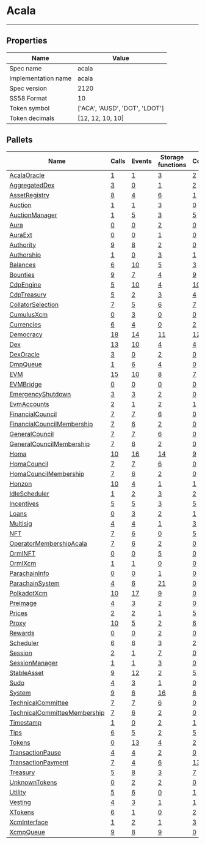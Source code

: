 # Acala

---------

## Properties
| Name | Value |
| -------- | -------- |
| Spec name     | acala     |
| Implementation name     | acala     |
| Spec version     | 2120     |
| SS58 Format     | 10     |
| Token symbol      | ['ACA', 'AUSD', 'DOT', 'LDOT']     |
| Token decimals      | [12, 12, 10, 10]     |

## Pallets
| Name | Calls | Events | Storage functions | Constants | Errors |
| -------- | -------- | -------- | -------- | -------- | -------- |
| [AcalaOracle](acalaoracle.md) | [1](acalaoracle.md#calls) | [1](acalaoracle.md#events) | [3](acalaoracle.md#storage-functions) | [2](acalaoracle.md#constants) | [2](acalaoracle.md#errors) |
| [AggregatedDex](aggregateddex.md) | [3](aggregateddex.md#calls) | [0](aggregateddex.md#events) | [1](aggregateddex.md#storage-functions) | [2](aggregateddex.md#constants) | [4](aggregateddex.md#errors) |
| [AssetRegistry](assetregistry.md) | [8](assetregistry.md#calls) | [4](assetregistry.md#events) | [6](assetregistry.md#storage-functions) | [1](assetregistry.md#constants) | [4](assetregistry.md#errors) |
| [Auction](auction.md) | [1](auction.md#calls) | [1](auction.md#events) | [3](auction.md#storage-functions) | [0](auction.md#constants) | [5](auction.md#errors) |
| [AuctionManager](auctionmanager.md) | [1](auctionmanager.md#calls) | [5](auctionmanager.md#events) | [3](auctionmanager.md#storage-functions) | [5](auctionmanager.md#constants) | [6](auctionmanager.md#errors) |
| [Aura](aura.md) | [0](aura.md#calls) | [0](aura.md#events) | [2](aura.md#storage-functions) | [0](aura.md#constants) | [0](aura.md#errors) |
| [AuraExt](auraext.md) | [0](auraext.md#calls) | [0](auraext.md#events) | [1](auraext.md#storage-functions) | [0](auraext.md#constants) | [0](auraext.md#errors) |
| [Authority](authority.md) | [9](authority.md#calls) | [8](authority.md#events) | [2](authority.md#storage-functions) | [0](authority.md#constants) | [7](authority.md#errors) |
| [Authorship](authorship.md) | [1](authorship.md#calls) | [0](authorship.md#events) | [3](authorship.md#storage-functions) | [1](authorship.md#constants) | [7](authorship.md#errors) |
| [Balances](balances.md) | [6](balances.md#calls) | [10](balances.md#events) | [5](balances.md#storage-functions) | [3](balances.md#constants) | [8](balances.md#errors) |
| [Bounties](bounties.md) | [9](bounties.md#calls) | [7](bounties.md#events) | [4](bounties.md#storage-functions) | [9](bounties.md#constants) | [11](bounties.md#errors) |
| [CdpEngine](cdpengine.md) | [5](cdpengine.md#calls) | [10](cdpengine.md#events) | [4](cdpengine.md#storage-functions) | [10](cdpengine.md#constants) | [19](cdpengine.md#errors) |
| [CdpTreasury](cdptreasury.md) | [5](cdptreasury.md#calls) | [2](cdptreasury.md#events) | [3](cdptreasury.md#storage-functions) | [4](cdptreasury.md#constants) | [5](cdptreasury.md#errors) |
| [CollatorSelection](collatorselection.md) | [7](collatorselection.md#calls) | [5](collatorselection.md#events) | [6](collatorselection.md#storage-functions) | [7](collatorselection.md#constants) | [13](collatorselection.md#errors) |
| [CumulusXcm](cumulusxcm.md) | [0](cumulusxcm.md#calls) | [3](cumulusxcm.md#events) | [0](cumulusxcm.md#storage-functions) | [0](cumulusxcm.md#constants) | [0](cumulusxcm.md#errors) |
| [Currencies](currencies.md) | [6](currencies.md#calls) | [4](currencies.md#events) | [0](currencies.md#storage-functions) | [2](currencies.md#constants) | [6](currencies.md#errors) |
| [Democracy](democracy.md) | [18](democracy.md#calls) | [14](democracy.md#events) | [11](democracy.md#storage-functions) | [12](democracy.md#constants) | [23](democracy.md#errors) |
| [Dex](dex.md) | [13](dex.md#calls) | [10](dex.md#events) | [4](dex.md#storage-functions) | [4](dex.md#constants) | [23](dex.md#errors) |
| [DexOracle](dexoracle.md) | [3](dexoracle.md#calls) | [0](dexoracle.md#events) | [2](dexoracle.md#storage-functions) | [0](dexoracle.md#constants) | [5](dexoracle.md#errors) |
| [DmpQueue](dmpqueue.md) | [1](dmpqueue.md#calls) | [6](dmpqueue.md#events) | [4](dmpqueue.md#storage-functions) | [0](dmpqueue.md#constants) | [2](dmpqueue.md#errors) |
| [EVM](evm.md) | [15](evm.md#calls) | [10](evm.md#events) | [8](evm.md#storage-functions) | [7](evm.md#constants) | [16](evm.md#errors) |
| [EVMBridge](evmbridge.md) | [0](evmbridge.md#calls) | [0](evmbridge.md#events) | [0](evmbridge.md#storage-functions) | [0](evmbridge.md#constants) | [5](evmbridge.md#errors) |
| [EmergencyShutdown](emergencyshutdown.md) | [3](emergencyshutdown.md#calls) | [3](emergencyshutdown.md#events) | [2](emergencyshutdown.md#storage-functions) | [0](emergencyshutdown.md#constants) | [5](emergencyshutdown.md#errors) |
| [EvmAccounts](evmaccounts.md) | [2](evmaccounts.md#calls) | [1](evmaccounts.md#events) | [2](evmaccounts.md#storage-functions) | [1](evmaccounts.md#constants) | [5](evmaccounts.md#errors) |
| [FinancialCouncil](financialcouncil.md) | [7](financialcouncil.md#calls) | [7](financialcouncil.md#events) | [6](financialcouncil.md#storage-functions) | [0](financialcouncil.md#constants) | [10](financialcouncil.md#errors) |
| [FinancialCouncilMembership](financialcouncilmembership.md) | [7](financialcouncilmembership.md#calls) | [6](financialcouncilmembership.md#events) | [2](financialcouncilmembership.md#storage-functions) | [0](financialcouncilmembership.md#constants) | [3](financialcouncilmembership.md#errors) |
| [GeneralCouncil](generalcouncil.md) | [7](generalcouncil.md#calls) | [7](generalcouncil.md#events) | [6](generalcouncil.md#storage-functions) | [0](generalcouncil.md#constants) | [10](generalcouncil.md#errors) |
| [GeneralCouncilMembership](generalcouncilmembership.md) | [7](generalcouncilmembership.md#calls) | [6](generalcouncilmembership.md#events) | [2](generalcouncilmembership.md#storage-functions) | [0](generalcouncilmembership.md#constants) | [3](generalcouncilmembership.md#errors) |
| [Homa](homa.md) | [10](homa.md#calls) | [16](homa.md#events) | [14](homa.md#storage-functions) | [9](homa.md#constants) | [9](homa.md#errors) |
| [HomaCouncil](homacouncil.md) | [7](homacouncil.md#calls) | [7](homacouncil.md#events) | [6](homacouncil.md#storage-functions) | [0](homacouncil.md#constants) | [10](homacouncil.md#errors) |
| [HomaCouncilMembership](homacouncilmembership.md) | [7](homacouncilmembership.md#calls) | [6](homacouncilmembership.md#events) | [2](homacouncilmembership.md#storage-functions) | [0](homacouncilmembership.md#constants) | [3](homacouncilmembership.md#errors) |
| [Honzon](honzon.md) | [10](honzon.md#calls) | [4](honzon.md#events) | [1](honzon.md#storage-functions) | [1](honzon.md#constants) | [4](honzon.md#errors) |
| [IdleScheduler](idlescheduler.md) | [1](idlescheduler.md#calls) | [2](idlescheduler.md#events) | [3](idlescheduler.md#storage-functions) | [2](idlescheduler.md#constants) | [0](idlescheduler.md#errors) |
| [Incentives](incentives.md) | [5](incentives.md#calls) | [5](incentives.md#events) | [3](incentives.md#storage-functions) | [5](incentives.md#constants) | [4](incentives.md#errors) |
| [Loans](loans.md) | [0](loans.md#calls) | [3](loans.md#events) | [2](loans.md#storage-functions) | [1](loans.md#constants) | [1](loans.md#errors) |
| [Multisig](multisig.md) | [4](multisig.md#calls) | [4](multisig.md#events) | [1](multisig.md#storage-functions) | [3](multisig.md#constants) | [14](multisig.md#errors) |
| [NFT](nft.md) | [7](nft.md#calls) | [6](nft.md#events) | [0](nft.md#storage-functions) | [5](nft.md#constants) | [11](nft.md#errors) |
| [OperatorMembershipAcala](operatormembershipacala.md) | [7](operatormembershipacala.md#calls) | [6](operatormembershipacala.md#events) | [2](operatormembershipacala.md#storage-functions) | [0](operatormembershipacala.md#constants) | [3](operatormembershipacala.md#errors) |
| [OrmlNFT](ormlnft.md) | [0](ormlnft.md#calls) | [0](ormlnft.md#events) | [5](ormlnft.md#storage-functions) | [0](ormlnft.md#constants) | [7](ormlnft.md#errors) |
| [OrmlXcm](ormlxcm.md) | [1](ormlxcm.md#calls) | [1](ormlxcm.md#events) | [0](ormlxcm.md#storage-functions) | [0](ormlxcm.md#constants) | [3](ormlxcm.md#errors) |
| [ParachainInfo](parachaininfo.md) | [0](parachaininfo.md#calls) | [0](parachaininfo.md#events) | [1](parachaininfo.md#storage-functions) | [0](parachaininfo.md#constants) | [0](parachaininfo.md#errors) |
| [ParachainSystem](parachainsystem.md) | [4](parachainsystem.md#calls) | [6](parachainsystem.md#events) | [21](parachainsystem.md#storage-functions) | [0](parachainsystem.md#constants) | [8](parachainsystem.md#errors) |
| [PolkadotXcm](polkadotxcm.md) | [10](polkadotxcm.md#calls) | [17](polkadotxcm.md#events) | [9](polkadotxcm.md#storage-functions) | [0](polkadotxcm.md#constants) | [13](polkadotxcm.md#errors) |
| [Preimage](preimage.md) | [4](preimage.md#calls) | [3](preimage.md#events) | [2](preimage.md#storage-functions) | [0](preimage.md#constants) | [6](preimage.md#errors) |
| [Prices](prices.md) | [2](prices.md#calls) | [2](prices.md#events) | [1](prices.md#storage-functions) | [5](prices.md#constants) | [2](prices.md#errors) |
| [Proxy](proxy.md) | [10](proxy.md#calls) | [5](proxy.md#events) | [2](proxy.md#storage-functions) | [6](proxy.md#constants) | [8](proxy.md#errors) |
| [Rewards](rewards.md) | [0](rewards.md#calls) | [0](rewards.md#events) | [2](rewards.md#storage-functions) | [0](rewards.md#constants) | [3](rewards.md#errors) |
| [Scheduler](scheduler.md) | [6](scheduler.md#calls) | [6](scheduler.md#events) | [3](scheduler.md#storage-functions) | [2](scheduler.md#constants) | [5](scheduler.md#errors) |
| [Session](session.md) | [2](session.md#calls) | [1](session.md#events) | [7](session.md#storage-functions) | [0](session.md#constants) | [5](session.md#errors) |
| [SessionManager](sessionmanager.md) | [1](sessionmanager.md#calls) | [1](sessionmanager.md#events) | [3](sessionmanager.md#storage-functions) | [0](sessionmanager.md#constants) | [3](sessionmanager.md#errors) |
| [StableAsset](stableasset.md) | [9](stableasset.md#calls) | [12](stableasset.md#events) | [2](stableasset.md#storage-functions) | [5](stableasset.md#constants) | [11](stableasset.md#errors) |
| [Sudo](sudo.md) | [4](sudo.md#calls) | [3](sudo.md#events) | [1](sudo.md#storage-functions) | [0](sudo.md#constants) | [1](sudo.md#errors) |
| [System](system.md) | [9](system.md#calls) | [6](system.md#events) | [16](system.md#storage-functions) | [6](system.md#constants) | [6](system.md#errors) |
| [TechnicalCommittee](technicalcommittee.md) | [7](technicalcommittee.md#calls) | [7](technicalcommittee.md#events) | [6](technicalcommittee.md#storage-functions) | [0](technicalcommittee.md#constants) | [10](technicalcommittee.md#errors) |
| [TechnicalCommitteeMembership](technicalcommitteemembership.md) | [7](technicalcommitteemembership.md#calls) | [6](technicalcommitteemembership.md#events) | [2](technicalcommitteemembership.md#storage-functions) | [0](technicalcommitteemembership.md#constants) | [3](technicalcommitteemembership.md#errors) |
| [Timestamp](timestamp.md) | [1](timestamp.md#calls) | [0](timestamp.md#events) | [2](timestamp.md#storage-functions) | [1](timestamp.md#constants) | [0](timestamp.md#errors) |
| [Tips](tips.md) | [6](tips.md#calls) | [5](tips.md#events) | [2](tips.md#storage-functions) | [5](tips.md#constants) | [6](tips.md#errors) |
| [Tokens](tokens.md) | [0](tokens.md#calls) | [13](tokens.md#events) | [4](tokens.md#storage-functions) | [2](tokens.md#constants) | [8](tokens.md#errors) |
| [TransactionPause](transactionpause.md) | [4](transactionpause.md#calls) | [4](transactionpause.md#events) | [2](transactionpause.md#storage-functions) | [0](transactionpause.md#constants) | [2](transactionpause.md#errors) |
| [TransactionPayment](transactionpayment.md) | [7](transactionpayment.md#calls) | [4](transactionpayment.md#events) | [6](transactionpayment.md#storage-functions) | [13](transactionpayment.md#constants) | [6](transactionpayment.md#errors) |
| [Treasury](treasury.md) | [5](treasury.md#calls) | [8](treasury.md#events) | [3](treasury.md#storage-functions) | [7](treasury.md#constants) | [5](treasury.md#errors) |
| [UnknownTokens](unknowntokens.md) | [0](unknowntokens.md#calls) | [2](unknowntokens.md#events) | [2](unknowntokens.md#storage-functions) | [0](unknowntokens.md#constants) | [3](unknowntokens.md#errors) |
| [Utility](utility.md) | [5](utility.md#calls) | [6](utility.md#events) | [0](utility.md#storage-functions) | [1](utility.md#constants) | [1](utility.md#errors) |
| [Vesting](vesting.md) | [4](vesting.md#calls) | [3](vesting.md#events) | [1](vesting.md#storage-functions) | [1](vesting.md#constants) | [6](vesting.md#errors) |
| [XTokens](xtokens.md) | [6](xtokens.md#calls) | [1](xtokens.md#events) | [0](xtokens.md#storage-functions) | [2](xtokens.md#constants) | [19](xtokens.md#errors) |
| [XcmInterface](xcminterface.md) | [1](xcminterface.md#calls) | [2](xcminterface.md#events) | [1](xcminterface.md#storage-functions) | [3](xcminterface.md#constants) | [1](xcminterface.md#errors) |
| [XcmpQueue](xcmpqueue.md) | [9](xcmpqueue.md#calls) | [8](xcmpqueue.md#events) | [9](xcmpqueue.md#storage-functions) | [0](xcmpqueue.md#constants) | [5](xcmpqueue.md#errors) |
